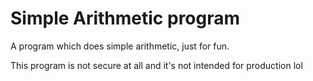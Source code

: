 # Simple Arithmetic program
A program which does simple arithmetic, just for fun.

This program is not secure at all and it's not intended for production lol
